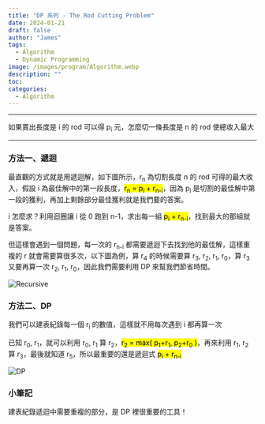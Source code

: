 ```yaml
---
title: "DP 系列 - The Rod Cutting Problem"
date: 2024-01-21
draft: false
author: "James"
tags:
  - Algorithm
  - Dynamic Programming
image: /images/program/Algorithm.webp
description: ""
toc: 
categories:
  - Algorithm
---
```


---------------------------------------------------------------------------------------------

如果賣出長度是 i 的 rod 可以得 p<sub>i</sub> 元，怎麼切一條長度是 n 的 rod 使總收入最大

---------------------------------------------------------------------------------------------

### **方法一、遞迴**
最直觀的方式就是用遞迴解，如下圖所示，r<sub>n</sub> 為切割長度 n 的 rod 可得的最大收入，假設 i 為最佳解中的第一段長度，<mark>r<sub>n</sub> = p<sub>i</sub> + r<sub>n-i</sub></mark>，因為 p<sub>i</sub> 是切割的最佳解中第一段的獲利，再加上剩餘部分最佳獲利就是我們要的答案。

i 怎麼求？利用迴圈讓 i 從 0 跑到 n-1，求出每一組 <mark>p<sub>i</sub> + r<sub>n-i</sub></mark>，找到最大的那組就是答案。

但這樣會遇到一個問題，每一次的 r<sub>n-i</sub> 都需要遞迴下去找到他的最佳解，這樣重複的 r 就會需要算很多次，以下圖為例，算 r<sub>4</sub> 的時候需要算 r<sub>3</sub>, r<sub>2</sub>, r<sub>1</sub>, r<sub>0</sub>，算 r<sub>3</sub> 又要再算一次 r<sub>2</sub>, r<sub>1</sub>, r<sub>0</sub>，因此我們需要利用 DP 來幫我們節省時間。

![Recursive](/images/posts/the-rod-cutting-problem/Recursive.jpg)


### **方法二、DP**

我們可以建表紀錄每一個 r<sub>i</sub> 的數值，這樣就不用每次遇到 i 都再算一次

已知 r<sub>0</sub>, r<sub>1</sub>，就可以利用 r<sub>0</sub>, r<sub>1</sub> 算 r<sub>2</sub>，<mark>r<sub>2</sub> = max( p<sub>1</sub>+r<sub>1</sub>, p<sub>2</sub>+r<sub>0</sub> )</mark>，再來利用 r<sub>1</sub>, r<sub>2</sub> 算 r<sub>3</sub>，最後就知道 r<sub>5</sub>，所以最重要的還是遞迴式 <mark>p<sub>i</sub> + r<sub>n-i</sub></mark>

![DP](/images/posts/the-rod-cutting-problem/DP.jpg)

### **小筆記**
建表紀錄遞迴中需要重複的部分，是 DP 裡很重要的工具！